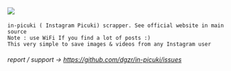  ![](https://img.shields.io/badge/Python-3.10-yellow)
 ------------
```
in-picuki ( Instagram Picuki) scrapper. See official website in main source 
Note : use WiFi If you find a lot of posts :)
This very simple to save images & videos from any Instagram user
```
###### report / support -> https://github.com/dgzr/in-picuki/issues


